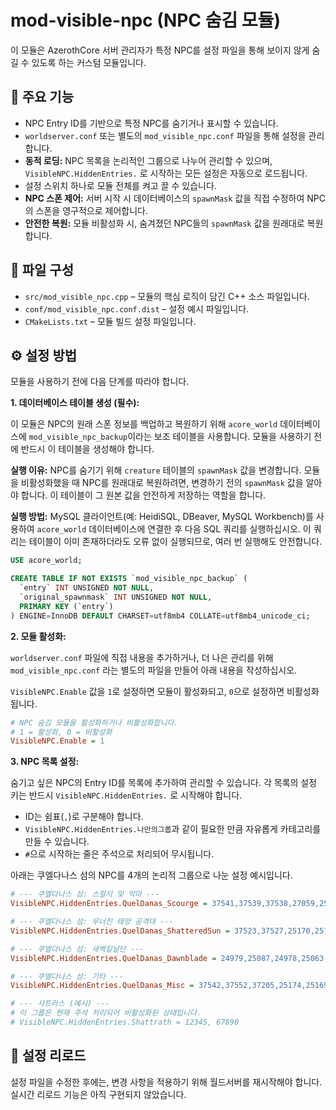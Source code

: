 # mod-visible-npc (NPC 숨김 모듈)

이 모듈은 AzerothCore 서버 관리자가 특정 NPC를 설정 파일을 통해 보이지 않게 숨길 수 있도록 하는 커스텀 모듈입니다.

## 🔧 주요 기능

- NPC Entry ID를 기반으로 특정 NPC를 숨기거나 표시할 수 있습니다.
- `worldserver.conf` 또는 별도의 `mod_visible_npc.conf` 파일을 통해 설정을 관리합니다.
- **동적 로딩:** NPC 목록을 논리적인 그룹으로 나누어 관리할 수 있으며, `VisibleNPC.HiddenEntries.` 로 시작하는 모든 설정은 자동으로 로드됩니다.
- 설정 스위치 하나로 모듈 전체를 켜고 끌 수 있습니다.
- **NPC 스폰 제어:** 서버 시작 시 데이터베이스의 `spawnMask` 값을 직접 수정하여 NPC의 스폰을 영구적으로 제어합니다.
- **안전한 복원:** 모듈 비활성화 시, 숨겨졌던 NPC들의 `spawnMask` 값을 원래대로 복원합니다.

## 📁 파일 구성

- `src/mod_visible_npc.cpp` – 모듈의 핵심 로직이 담긴 C++ 소스 파일입니다.
- `conf/mod_visible_npc.conf.dist` – 설정 예시 파일입니다.
- `CMakeLists.txt` – 모듈 빌드 설정 파일입니다.

## ⚙️ 설정 방법

모듈을 사용하기 전에 다음 단계를 따라야 합니다.

**1. 데이터베이스 테이블 생성 (필수):**

이 모듈은 NPC의 원래 스폰 정보를 백업하고 복원하기 위해 `acore_world` 데이터베이스에 `mod_visible_npc_backup`이라는 보조 테이블을 사용합니다. 모듈을 사용하기 전에 반드시 이 테이블을 생성해야 합니다.

**실행 이유:**
NPC를 숨기기 위해 `creature` 테이블의 `spawnMask` 값을 변경합니다. 모듈을 비활성화했을 때 NPC를 원래대로 복원하려면, 변경하기 전의 `spawnMask` 값을 알아야 합니다. 이 테이블이 그 원본 값을 안전하게 저장하는 역할을 합니다.

**실행 방법:**
MySQL 클라이언트(예: HeidiSQL, DBeaver, MySQL Workbench)를 사용하여 `acore_world` 데이터베이스에 연결한 후 다음 SQL 쿼리를 실행하십시오. 이 쿼리는 테이블이 이미 존재하더라도 오류 없이 실행되므로, 여러 번 실행해도 안전합니다.

```sql
USE acore_world;

CREATE TABLE IF NOT EXISTS `mod_visible_npc_backup` (
  `entry` INT UNSIGNED NOT NULL,
  `original_spawnmask` INT UNSIGNED NOT NULL,
  PRIMARY KEY (`entry`)
) ENGINE=InnoDB DEFAULT CHARSET=utf8mb4 COLLATE=utf8mb4_unicode_ci;
```

**2. 모듈 활성화:**

`worldserver.conf` 파일에 직접 내용을 추가하거나, 더 나은 관리를 위해 `mod_visible_npc.conf` 라는 별도의 파일을 만들어 아래 내용을 작성하십시오.

`VisibleNPC.Enable` 값을 `1`로 설정하면 모듈이 활성화되고, `0`으로 설정하면 비활성화됩니다.

```ini
# NPC 숨김 모듈을 활성화하거나 비활성화합니다.
# 1 = 활성화, 0 = 비활성화
VisibleNPC.Enable = 1
```

**3. NPC 목록 설정:**

숨기고 싶은 NPC의 Entry ID를 목록에 추가하여 관리할 수 있습니다. 각 목록의 설정 키는 반드시 `VisibleNPC.HiddenEntries.` 로 시작해야 합니다.

- ID는 쉼표(`,`)로 구분해야 합니다.
- `VisibleNPC.HiddenEntries.나만의그룹`과 같이 필요한 만큼 자유롭게 카테고리를 만들 수 있습니다.
- `#`으로 시작하는 줄은 주석으로 처리되어 무시됩니다.

아래는 쿠엘다나스 섬의 NPC를 4개의 논리적 그룹으로 나눈 설정 예시입니다.

```ini
# --- 쿠엘다나스 섬: 스컬지 및 악마 ---
VisibleNPC.HiddenEntries.QuelDanas_Scourge = 37541,37539,37538,27059,25003

# --- 쿠엘다나스 섬: 무너진 태양 공격대 ---
VisibleNPC.HiddenEntries.QuelDanas_ShatteredSun = 37523,37527,25170,25175,24994

# --- 쿠엘다나스 섬: 새벽칼날단 ---
VisibleNPC.HiddenEntries.QuelDanas_Dawnblade = 24979,25087,24978,25063,24976

# --- 쿠엘다나스 섬: 기타 ---
VisibleNPC.HiddenEntries.QuelDanas_Misc = 37542,37552,37205,25174,25169

# --- 샤트라스 (예시) ---
# 이 그룹은 현재 주석 처리되어 비활성화된 상태입니다.
# VisibleNPC.HiddenEntries.Shattrath = 12345, 67890
```

## 🔄 설정 리로드

설정 파일을 수정한 후에는, 변경 사항을 적용하기 위해 월드서버를 재시작해야 합니다. 실시간 리로드 기능은 아직 구현되지 않았습니다.